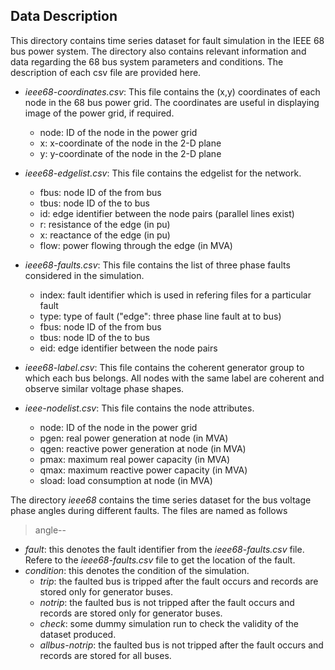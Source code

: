 ## Data Description

This directory contains time series dataset for fault simulation in the IEEE 68 bus power system. 
The directory also contains relevant information and data regarding the 68 bus system parameters and conditions.
The description of each csv file are provided here.

- _ieee68-coordinates.csv_: This file contains the (x,y) coordinates of each node in the 68 bus power grid. The coordinates are useful in displaying image of the power grid, if required.
    - node: ID of the node in the power grid
    - x: x-coordinate of the node in the 2-D plane
    - y: y-coordinate of the node in the 2-D plane

- _ieee68-edgelist.csv_: This file contains the edgelist for the network.
    - fbus: node ID of the from bus
    - tbus: node ID of the to bus
    - id: edge identifier between the node pairs (parallel lines exist)
    - r: resistance of the edge (in pu)
    - x: reactance of the edge (in pu)
    - flow: power flowing through the edge (in MVA)

- _ieee68-faults.csv_: This file contains the list of three phase faults considered in the simulation.
    - index: fault identifier which is used in refering files for a particular fault
    - type: type of fault ("edge": three phase line fault at to bus)
    - fbus: node ID of the from bus
    - tbus: node ID of the to bus
    - eid: edge identifier between the node pairs

- _ieee68-label.csv_: This file contains the coherent generator group to which each bus belongs. All nodes with the same label are coherent and observe similar voltage phase shapes.

- _ieee-nodelist.csv_: This file contains the node attributes.
    - node: ID of the node in the power grid
    - pgen: real power generation at node (in MVA)
    - qgen: reactive power generation at node (in MVA)
    - pmax: maximum real power capacity (in MVA)
    - qmax: maximum reactive power capacity (in MVA)
    - sload: load consumption at node (in MVA)



The directory _ieee68_ contains the time series dataset for the bus voltage phase angles during different faults. The files are named as follows
> angle-<fault>-<condition>
- *fault*: this denotes the fault identifier from the _ieee68-faults.csv_ file. Refere to the _ieee68-faults.csv_ file to get the location of the fault.
- *condition*: this denotes the condition of the simulation.
    - _trip_: the faulted bus is tripped after the fault occurs and records are stored only for generator buses.
    - _notrip_: the faulted bus is not tripped after the fault occurs and records are stored only for generator buses.
    - _check_: some dummy simulation run to check the validity of the dataset produced.
    - _allbus-notrip_: the faulted bus is not tripped after the fault occurs and records are stored for all buses.